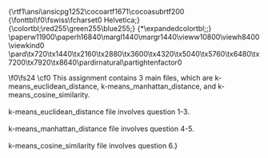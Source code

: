 {\rtf1\ansi\ansicpg1252\cocoartf1671\cocoasubrtf200
{\fonttbl\f0\fswiss\fcharset0 Helvetica;}
{\colortbl;\red255\green255\blue255;}
{\*\expandedcolortbl;;}
\paperw11900\paperh16840\margl1440\margr1440\vieww10800\viewh8400\viewkind0
\pard\tx720\tx1440\tx2160\tx2880\tx3600\tx4320\tx5040\tx5760\tx6480\tx7200\tx7920\tx8640\pardirnatural\partightenfactor0

\f0\fs24 \cf0 This assignment contains 3 main files, which are k-means_euclidean_distance, k-means_manhattan_distance, and k-means_cosine_similarity.\
\
k-means_euclidean_distance file involves question 1-3.\
\
k-means_manhattan_distance file involves question 4-5.\
\
k-means_cosine_similarity file involves question 6.}